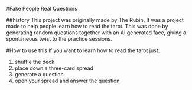 #Fake People Real Questions

##history
This project was originally made by The Rubin. It was a project made to help people learn how to read the tarot. This was done by generating random questions together with an AI generated face, giving a spontaneous twist to the practice sessions.

#How to use this
If you want to learn how to read the tarot just:
1. shuffle the deck
2. place down a three-card spread
3. generate a question
4. open your spread and answer the question
